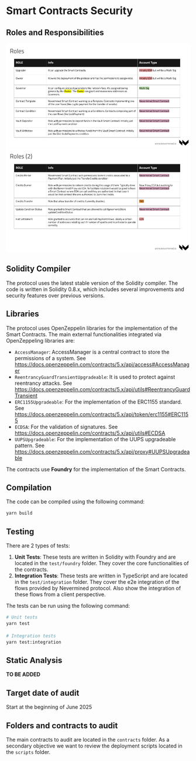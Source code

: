 # Smart Contracts Security

## Roles and Responsibilities

<img src="images/Roles_1.png" alt="Roles and Responsibilities" width="800"/>
<img src="images/Roles_2.png" alt="Roles and Responsibilities" width="800"/>

## Solidity Compiler

The protocol uses the latest stable version of the Solidity compiler. The code is written in Solidity 0.8.x, which includes several improvements and security features over previous versions.

## Libraries

The protocol uses OpenZeppelin libraries for the implementation of the Smart Contracts. The main external functionalities integrated via OpenZeppeling libraries are:

- `AccessManager`: AccessManager is a central contract to store the permissions of a system. See <https://docs.openzeppelin.com/contracts/5.x/api/access#AccessManager>
- `ReentrancyGuardTransientUpgradeable`: It is used to protect against reentrancy attacks. See <https://docs.openzeppelin.com/contracts/5.x/api/utils#ReentrancyGuardTransient>
- `ERC1155Upgradeable`: For the implementation of the ERC1155 standard. See <https://docs.openzeppelin.com/contracts/5.x/api/token/erc1155#ERC1155>
- `ECDSA`: For the validation of signatures. See <https://docs.openzeppelin.com/contracts/5.x/api/utils#ECDSA>
- `UUPSUpgradeable`: For the implementation of the UUPS upgradeable pattern. See <https://docs.openzeppelin.com/contracts/5.x/api/proxy#UUPSUpgradeable>

The contracts use **Foundry** for the implementation of the Smart Contracts.

## Compilation

The code can be compiled using the following command:

```bash
yarn build
```

## Testing

There are 2 types of tests:

1. **Unit Tests**: These tests are written in Solidity with Foundry and are located in the `test/foundry` folder. They cover the core functionalities of the contracts.
2. **Integration Tests**: These tests are written in TypeScript and are located in the `test/integration` folder. They cover the e2e integration of the flows provided by Nevermined protocol. Also show the integration of these flows from a client perspective.

The tests can be run using the following command:

```bash
# Unit tests
yarn test

# Integration tests
yarn test:integration
```

## Static Analysis

**TO BE ADDED**

## Target date of audit

Start at the beginning of June 2025

## Folders and contracts to audit

The main contracts to audit are located in the `contracts` folder. As a secondary objective we want to review the deployment scripts located in the `scripts` folder.
